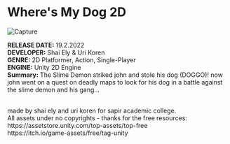 # Where's My Dog 2D
![Capture](https://i.ibb.co/5LmThnK/WMD.jpg)

<b>RELEASE DATE:</b> 19.2.2022
<br>
<b>DEVELOPER:</b> Shai Ely & Uri Koren
<br>
<b>GENRE:</b> 2D Platformer, Action, Single-Player
<br>
<b>ENGINE:</b> Unity 2D Engine
<br>
<b>Summary:</b> The Slime Demon striked john and stole his dog (DOGGO)! now john went on a quest on deadly maps to look for his dog in a battle against the slime demon and his gang...


<br>
made by shai ely and uri koren for sapir academic college.
<br>
All assets under no copyrights - thanks for the free resources:
<br>
https://assetstore.unity.com/top-assets/top-free
</br>
https://itch.io/game-assets/free/tag-unity

